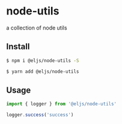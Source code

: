 # node-utils

a collection of node utils

## Install

```bash
$ npm i @eljs/node-utils -S
```

```bash
$ yarn add @eljs/node-utils
```

## Usage

```ts
import { logger } from '@eljs/node-utils'

logger.success('success')
```
